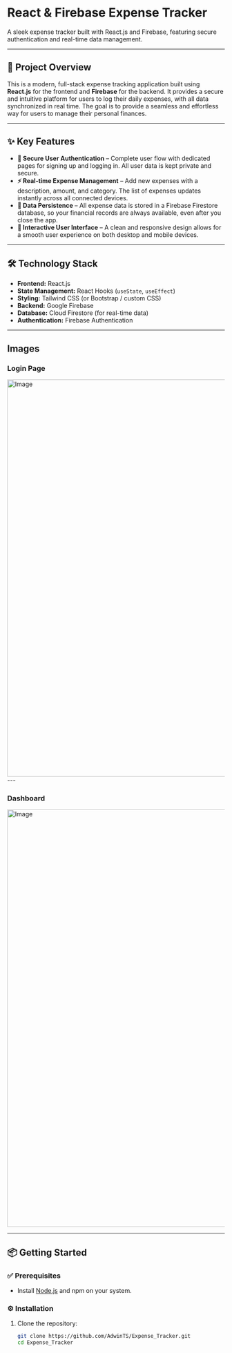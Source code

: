 # React & Firebase Expense Tracker

A sleek expense tracker built with React.js and Firebase, featuring secure authentication and real-time data management.

---

## 🚀 Project Overview
This is a modern, full-stack expense tracking application built using **React.js** for the frontend and **Firebase** for the backend. It provides a secure and intuitive platform for users to log their daily expenses, with all data synchronized in real time. The goal is to provide a seamless and effortless way for users to manage their personal finances.

---

## ✨ Key Features
- **🔐 Secure User Authentication** – Complete user flow with dedicated pages for signing up and logging in. All user data is kept private and secure.  
- **⚡ Real-time Expense Management** – Add new expenses with a description, amount, and category. The list of expenses updates instantly across all connected devices.  
- **💾 Data Persistence** – All expense data is stored in a Firebase Firestore database, so your financial records are always available, even after you close the app.  
- **🎨 Interactive User Interface** – A clean and responsive design allows for a smooth user experience on both desktop and mobile devices.  

---

## 🛠 Technology Stack
- **Frontend:** React.js  
- **State Management:** React Hooks (`useState`, `useEffect`)  
- **Styling:** Tailwind CSS (or Bootstrap / custom CSS)  
- **Backend:** Google Firebase  
- **Database:** Cloud Firestore (for real-time data)  
- **Authentication:** Firebase Authentication  

---
## Images
### Login Page
<img width="1920" height="920" alt="Image" src="https://github.com/user-attachments/assets/e8c59ffb-69ff-4f80-8fc9-91c65e6d1992" />
---

### Dashboard
<img width="1920" height="967" alt="Image" src="https://github.com/user-attachments/assets/02afdb4e-37bc-440e-afee-e4b0c54de51f" />


---
## 📦 Getting Started

### ✅ Prerequisites
- Install [Node.js](https://nodejs.org/) and npm on your system.

### ⚙️ Installation
1. Clone the repository:
   ```bash
   git clone https://github.com/AdwinTS/Expense_Tracker.git
   cd Expense_Tracker
